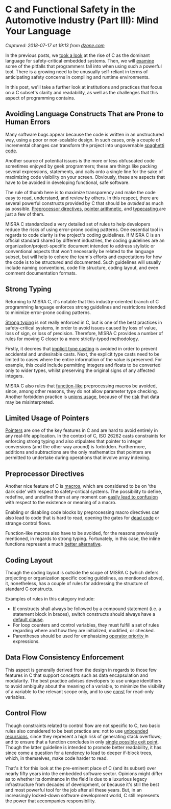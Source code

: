 # C and Functional Safety in the Automotive Industry (Part III): Mind Your Language

_Captured: 2018-07-17 at 19:13 from [dzone.com](https://dzone.com/articles/c-and-functional-safety-in-the-automotive-industry-1?edition=385243&utm_source=Zone%20Newsletter&utm_medium=email&utm_campaign=iot%202018-07-17)_

In the previous posts, we [took a look](https://blog.tremend.com/history-c-embedded-auto-industry/) at the rise of C as the dominant language for safety-critical embedded systems. Then, we will [examine](https://blog.tremend.com/c-functional-safety-automotive-industry-part-2-usual-suspects/) some of the pitfalls that programmers fall into when using such a powerful tool. There is a growing need to be unusually self-reliant in terms of anticipating safety concerns in compiling and runtime environments.

In this post, we'll take a further look at institutions and practices that focus on a C subset's clarity and readability, as well as the challenges that this aspect of programming contains.

## **Avoiding Language Constructs That are Prone to Human Errors**

Many software bugs appear because the code is written in an unstructured way, using a poor or non-scalable design. In such cases, only a couple of incremental changes can transform the project into ungovernable [spaghetti code](https://daedtech.com/colleague-creates-spaghetti-code/).

Another source of potential issues is the more or less obfuscated code sometimes enjoyed by geek programmers; these are things like packing several expressions, statements, and calls onto a single line for the sake of maximizing code visibility on your screen. Obviously, these are aspects that have to be avoided in developing functional, safe software.

The rule of thumb here is to maximize transparency and make the code easy to read, understand, and review by others. In this respect, there are several powerful constructs provided by C that should be _avoided_ as much as possible. [Preprocessor directives](https://www.cprogramming.com/reference/preprocessor/), [pointer arithmetic](https://www.tutorialspoint.com/cprogramming/c_pointer_arithmetic.htm), and [typecasting ](https://www.improgrammer.net/type-casting-c-language/)are just a few of them.

MISRA C standardized a very detailed set of rules to help developers reduce the risks of using error-prone coding patterns. One essential tool in regards to code clarity is the project's coding guidelines. If MISRA C is an official standard shared by different industries, the coding guidelines are an organization/project-specific document intended to address stylistic or conventional aspects that won't necessarily be related to the language subset, but will help to cohere the team's efforts and expectations for how the code is to be structured and documented. Such guidelines will usually include naming conventions, code file structure, coding layout, and even comment documentation formats.

## **Strong Typing**

Returning to MISRA C, it's notable that this industry-oriented branch of C programming language enforces strong guidelines and restrictions intended to minimize error-prone coding patterns.

[Strong typing](https://stackoverflow.com/questions/2690544/what-is-the-difference-between-a-strongly-typed-language-and-a-statically-typed) is not really enforced in C, but is one of the best practices in safety-critical systems, in order to avoid issues caused by loss of value, loss of sign, or loss of precision. Therefore, MISRA C provides a number of rules for moving C closer to a more strictly-typed methodology.

Firstly, it decrees that [implicit type casting](http://en.cppreference.com/w/c/language/conversion) is avoided in order to prevent accidental and undesirable casts. Next, the explicit type casts need to be limited to cases where the entire information of the value is preserved. For example, this could include permitting integers and floats to be converted only to wider types, whilst preserving the original signs of any affected integers.

MISRA C also rules that [function-like](https://stackoverflow.com/questions/18444813/misra-rule-19-7-function-like-macro) preprocessing macros be avoided, since, among other reasons, they do not allow parameter type checking. Another forbidden practice is [unions usage](https://www.geeksforgeeks.org/union-c/), because of the [risk](http://www.drdobbs.com/flexible-c-8-union-casts-considered-harm/184403890) that data may be misinterpreted.

## **Limited Usage of Pointers**

[Pointers](https://users.cs.cf.ac.uk/Dave.Marshall/C/node10.html) are one of the key features in C and are hard to avoid entirely in any real-life application. In the context of C, ISO 26262 casts constraints for enforcing strong typing and also stipulates that pointer to integer conversions (and the other way around) is forbidden. Furthermore, additions and subtractions are the only mathematics that pointers are permitted to undertake during operations that involve array indexing.

## **Preprocessor Directives**

Another nice feature of C is [macros](https://gcc.gnu.org/onlinedocs/cpp/Macros.html), which are considered to be on 'the dark side' with respect to safety-critical systems. The possibility to define, redefine, and undefine them at any moment can [easily lead to confusion](http://www.brainbell.com/tutors/c/Advice_and_Warnings_for_C/Macros_and_Miscellaneous_Pitfalls.html) with respect to the existence or meaning of a macro.

Enabling or disabling code blocks by preprocessing macro directives can also lead to code that is hard to read, opening the gates for [dead code](https://wiki.sei.cmu.edu/confluence/display/c/MSC12-C.+Detect+and+remove+code+that+has+no+effect+or+is+never+executed) or strange control flows.

Function-like macros also have to be avoided, for the reasons previously mentioned, in regards to strong typing. Fortunately, in this case, the inline functions represent a much [better alternative](https://gcc.gnu.org/onlinedocs/gcc/Inline.html).

## **Coding Layout**

Though the coding layout is outside the scope of MISRA C (which defers projecting or organization specific coding guidelines, as mentioned above), it, nonetheless, has a couple of rules for addressing the structure of standard C constructs.

Examples of rules in this category include:

  * [If](https://www.codingunit.com/c-tutorial-the-if-and-switch-statement) constructs shall always be followed by a compound statement (i.e. a statement block in braces), switch constructs should always have a [default clause](https://rules.sonarsource.com/cpp/RSPEC-131).
  * For loop counters and control variables, they must fulfill a set of rules regarding where and how they are initialized, modified, or checked.
  * Parentheses should be used for emphasizing [operator priority ](https://wiki.sei.cmu.edu/confluence/display/c/EXP00-C.+Use+parentheses+for+precedence+of+operation)in expressions.

## **Data Flow Consistency Enforcement**

This aspect is generally derived from the design in regards to those few features in C that support concepts such as data encapsulation and modularity. The best practice advises developers to use unique identifiers to avoid ambiguity about the meaning of a variable, to minimize the visibility of a variable to the relevant scope only, and to use [const](https://www.geeksforgeeks.org/const-qualifier-in-c/) for read-only variables.

## **Control Flow**

Though constraints related to control flow are not specific to C, two basic rules also considered to be best practice are: not to use [unbounded recursions](https://www.geeksforgeeks.org/recursion/), since they represent a high risk of generating stack overflows; and to ensure that a function concludes in only [single possible exit point](http://wiki.c2.com/?SingleFunctionExitPoint). Though the latter guideline is intended to promote better readability, it has since come a question for a tendency to lead to deeper if-block trees, which, in themselves, make code harder to read.

That's it for this look at the pre-eminent place of C (and its subset) over nearly fifty years into the embedded software sector. Opinions might differ as to whether its dominance in the field is due to a luxurious legacy infrastructure from decades of development, or because it's still the best and most powerful tool for the job after all these years. But, in an increasingly locked-down software development world, C still represents the power that accompanies responsibility.

